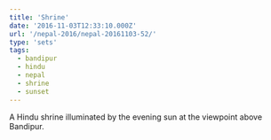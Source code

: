 ```yaml
---
title: 'Shrine'
date: '2016-11-03T12:33:10.000Z'
url: '/nepal-2016/nepal-20161103-52/'
type: 'sets'
tags:
  - bandipur
  - hindu
  - nepal
  - shrine
  - sunset
---
```


A Hindu shrine illuminated by the evening sun at the viewpoint above Bandipur.

